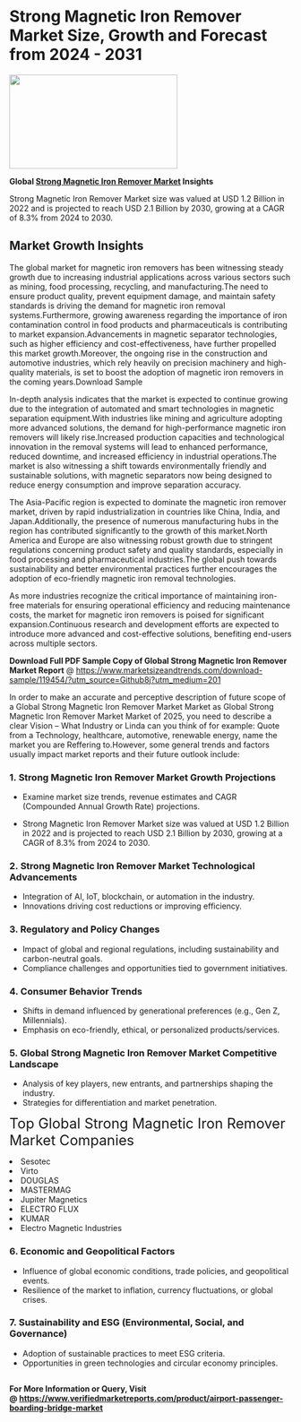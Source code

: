 <H1>Strong Magnetic Iron Remover Market Size, Growth and Forecast from 2024 - 2031</H1><img class="aligncenter size-medium wp-image-584254" src="https://thirdeyenews.in/wp-content/uploads/2024/09/Global-Market-Research-300x168.jpeg" alt="" width="300" height="168" /><p><strong>Global&nbsp;<a href="https://www.marketsizeandtrends.com/download-sample/119454/?utm_source=Github8j?utm_medium=201">Strong Magnetic Iron Remover Market</a> Insights</strong></p><p>Strong Magnetic Iron Remover Market size was valued at USD 1.2 Billion in 2022 and is projected to reach USD 2.1 Billion by 2030, growing at a CAGR of 8.3% from 2024 to 2030.</p><p><h2>Market Growth Insights</h2> <p>The global market for magnetic iron removers has been witnessing steady growth due to increasing industrial applications across various sectors such as mining, food processing, recycling, and manufacturing.The need to ensure product quality, prevent equipment damage, and maintain safety standards is driving the demand for magnetic iron removal systems.Furthermore, growing awareness regarding the importance of iron contamination control in food products and pharmaceuticals is contributing to market expansion.Advancements in magnetic separator technologies, such as higher efficiency and cost-effectiveness, have further propelled this market growth.Moreover, the ongoing rise in the construction and automotive industries, which rely heavily on precision machinery and high-quality materials, is set to boost the adoption of magnetic iron removers in the coming years.Download Sample </p> <p>In-depth analysis indicates that the market is expected to continue growing due to the integration of automated and smart technologies in magnetic separation equipment.With industries like mining and agriculture adopting more advanced solutions, the demand for high-performance magnetic iron removers will likely rise.Increased production capacities and technological innovation in the removal systems will lead to enhanced performance, reduced downtime, and increased efficiency in industrial operations.The market is also witnessing a shift towards environmentally friendly and sustainable solutions, with magnetic separators now being designed to reduce energy consumption and improve separation accuracy.</p> <p>The Asia-Pacific region is expected to dominate the magnetic iron remover market, driven by rapid industrialization in countries like China, India, and Japan.Additionally, the presence of numerous manufacturing hubs in the region has contributed significantly to the growth of this market.North America and Europe are also witnessing robust growth due to stringent regulations concerning product safety and quality standards, especially in food processing and pharmaceutical industries.The global push towards sustainability and better environmental practices further encourages the adoption of eco-friendly magnetic iron removal technologies.</p> <p>As more industries recognize the critical importance of maintaining iron-free materials for ensuring operational efficiency and reducing maintenance costs, the market for magnetic iron removers is poised for significant expansion.Continuous research and development efforts are expected to introduce more advanced and cost-effective solutions, benefiting end-users across multiple sectors.</p> <p></p><p><span class=""><strong>Download Full PDF Sample Copy of Global Strong Magnetic Iron Remover Market Report</strong> @ <a href="https://www.marketsizeandtrends.com/download-sample/119454/?utm_source=Github8j?utm_medium=201" target="_blank">https://www.marketsizeandtrends.com/download-sample/119454/?utm_source=Github8j?utm_medium=201</a></span></p><p>In order to make an accurate and perceptive description of future scope of a Global&nbsp;Strong Magnetic Iron Remover Market Market as Global&nbsp;Strong Magnetic Iron Remover Market Market of 2025, you need to describe a clear Vision &ndash; What Industry or Linda can you think of for example: Quote from a Technology, healthcare, automotive, renewable energy, name the market you are Reffering to.However, some general trends and factors usually impact market reports and their future outlook include:</p><h3>1.&nbsp;<strong>Strong Magnetic Iron Remover Market Growth Projections</strong></h3><ul><li>Examine market size trends, revenue estimates and CAGR (Compounded Annual Growth Rate) projections.</li><li><p>Strong Magnetic Iron Remover Market size was valued at USD 1.2 Billion in 2022 and is projected to reach USD 2.1 Billion by 2030, growing at a CAGR of 8.3% from 2024 to 2030.</p></li></ul><h3>2.&nbsp;<strong>Strong Magnetic Iron Remover Market Technological Advancements</strong></h3><ul><li>Integration of AI, IoT, blockchain, or automation in the industry.</li><li>Innovations driving cost reductions or improving efficiency.</li></ul><h3>3.&nbsp;<strong>Regulatory and Policy Changes</strong></h3><ul><li>Impact of global and regional regulations, including sustainability and carbon-neutral goals.</li><li>Compliance challenges and opportunities tied to government initiatives.</li></ul><h3>4.&nbsp;<strong>Consumer Behavior Trends</strong></h3><ul><li>Shifts in demand influenced by generational preferences (e.g., Gen Z, Millennials).</li><li>Emphasis on eco-friendly, ethical, or personalized products/services.</li></ul><h3>5.&nbsp;<strong>Global Strong Magnetic Iron Remover Market Competitive Landscape</strong></h3><ul><li>Analysis of key players, new entrants, and partnerships shaping the industry.</li><li>Strategies for differentiation and market penetration.</li></ul><p data-pm-slice="1 1 []"><span style="color: inherit; font-family: inherit; font-size: 25px;">Top Global Strong Magnetic Iron Remover Market Companies</span></p><div class="" data-test-id=""><p><li>Sesotec</li><li> Virto</li><li> DOUGLAS</li><li> MASTERMAG</li><li> Jupiter Magnetics</li><li> ELECTRO FLUX</li><li> KUMAR</li><li> Electro Magnetic Industries</li></p></div><h3>6.&nbsp;<strong>Economic and Geopolitical Factors</strong></h3><ul><li>Influence of global economic conditions, trade policies, and geopolitical events.</li><li>Resilience of the market to inflation, currency fluctuations, or global crises.</li></ul><h3>7.&nbsp;<strong>Sustainability and ESG (Environmental, Social, and Governance)</strong></h3><ul><li>Adoption of sustainable practices to meet ESG criteria.</li><li>Opportunities in green technologies and circular economy principles.</li></ul><h2><strong style="font-size: 14px;">For More Information or Query, Visit @&nbsp;</strong><a style="background-color: #ffffff; font-size: 14px;" href="https://www.marketsizeandtrends.com/report/strong-magnetic-iron-remover-market/" target="_blank">https://www.verifiedmarketreports.com/product/airport-passenger-boarding-bridge-market</a></h2>